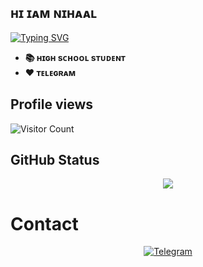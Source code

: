 ## ʜɪ ɪᴀᴍ ɴɪʜᴀᴀʟ

[![Typing SVG](https://readme-typing-svg.herokuapp.com/?lines=Welcome+to+My+GitHub+Profile)](https://git.io/typing-svg)

- **📚 ʜɪɢʜ sᴄʜᴏᴏʟ sᴛᴜᴅᴇɴᴛ**
- **❤️ ᴛᴇʟᴇɢʀᴀᴍ**

## Profile views
![Visitor Count](https://profile-counter.glitch.me/{Nihaal-TG}/count.svg)
## GitHub Status
<p align="center">
<img src="https://github-readme-stats.vercel.app/api?username=Nihaal-TG&theme=highcontrast" align="center">
</p>

# Contact
<p align="center">
<a href="https://t.me/NL_BOTxCHAT"><img alt="Telegram" src="https://img.shields.io/badge/Telegram-2CA5E0?style=for-the-badge&logo=telegram&logoColor=white"/></a>
</p>
